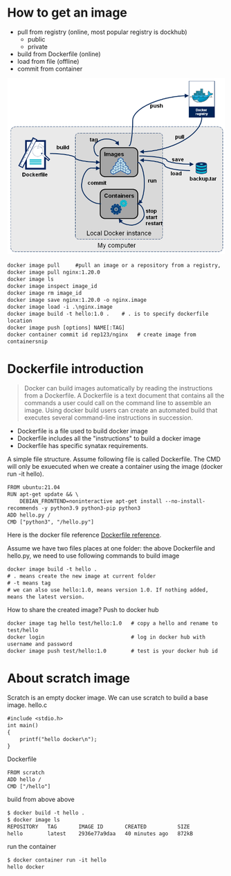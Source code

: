 # How to get an image
- pull from registry (online, most popular registry is dockhub)
  - public
  - private
- build from Dockerfile (online)
- load from file (offline)
- commit from container

![docker-stages](/_Docker/imgs/docker-stages.png)


```
docker image pull     #pull an image or a repository from a registry, docker image pull nginx:1.20.0
docker image ls
docker image inspect image_id
docker image rm image_id
docker image save nginx:1.20.0 -o nginx.image
docker image load -i .\nginx.image
docker image build -t hello:1.0 .    # . is to specify dockerfile location
docker image push [options] NAME[:TAG]
docker container commit id rep123/nginx   # create image from containersnip 
```

# Dockerfile introduction
> Docker can build images automatically by reading the instructions from a Dockerfile. A Dockerfile is a text document that contains all the commands a user could call on the command line to assemble an image. Using docker build users can create an automated build that executes several command-line instructions in succession.
- Dockerfile is a file used to build docker image
- Dockerfile includes all the "instructions" to build a docker image
- Dockerfile has specific synatax requirements.

A simple file structure. Assume following file is called Dockerfile. The CMD will only be exuecuted when we create a container using the image (docker run -it hello).
```
FROM ubuntu:21.04
RUN apt-get update && \
    DEBIAN_FRONTEND=noninteractive apt-get install --no-install-recommends -y python3.9 python3-pip python3
ADD hello.py /
CMD ["python3", "/hello.py"]
```
Here is the docker file reference [Dockerfile reference](https://docs.docker.com/reference/dockerfile/).

Assume we have two files places at one folder: the above Dockerfile and hello.py, we need to use following commands to build image
```
docker image build -t hello .
# . means create the new image at current folder
# -t means tag
# we can also use hello:1.0, means version 1.0. If nothing added, means the latest version.
```
How to share the created image? Push to docker hub
```
docker image tag hello test/hello:1.0   # copy a hello and rename to test/hello
docker login                            # log in docker hub with username and password
docker image push test/hello:1.0        # test is your docker hub id
```

# About scratch image
Scratch is an empty docker image. We can use scratch to build a base image.
hello.c
```
#include <stdio.h>
int main()
{
    printf("hello docker\n");
}
```
Dockerfile
```
FROM scratch
ADD hello /
CMD ["/hello"]
```
build from above above
```
$ docker build -t hello .
$ docker image ls
REPOSITORY   TAG       IMAGE ID       CREATED          SIZE
hello        latest    2936e77a9daa   40 minutes ago   872kB
```
run the container
```
$ docker container run -it hello
hello docker
```
